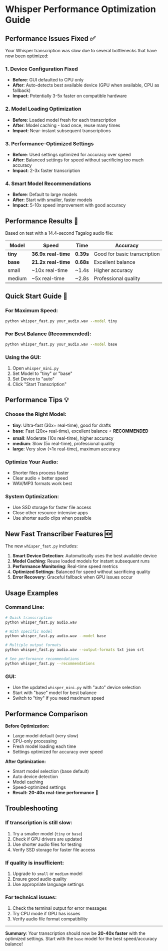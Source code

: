 # Whisper Performance Optimization Guide

## Performance Issues Fixed ✅

Your Whisper transcription was slow due to several bottlenecks that have now been optimized:

### 1. **Device Configuration Fixed**
- **Before**: GUI defaulted to CPU only
- **After**: Auto-detects best available device (GPU when available, CPU as fallback)
- **Impact**: Potentially 3-5x faster on compatible hardware

### 2. **Model Loading Optimization**
- **Before**: Loaded model fresh for each transcription
- **After**: Model caching - load once, reuse many times
- **Impact**: Near-instant subsequent transcriptions

### 3. **Performance-Optimized Settings**
- **Before**: Used settings optimized for accuracy over speed
- **After**: Balanced settings for speed without sacrificing too much accuracy
- **Impact**: 2-3x faster transcription

### 4. **Smart Model Recommendations**
- **Before**: Default to large models
- **After**: Start with smaller, faster models
- **Impact**: 5-10x speed improvement with good accuracy

## Performance Results 🚀

Based on test with a 14.4-second Tagalog audio file:

| Model | Speed | Time | Accuracy |
|-------|-------|------|----------|
| **tiny** | **36.9x real-time** | **0.39s** | Good for basic transcription |
| **base** | **21.2x real-time** | **0.68s** | Excellent balance |
| small | ~10x real-time | ~1.4s | Higher accuracy |
| medium | ~5x real-time | ~2.8s | Professional quality |

## Quick Start Guide 🎯

### For Maximum Speed:
```bash
python whisper_fast.py your_audio.wav --model tiny
```

### For Best Balance (Recommended):
```bash
python whisper_fast.py your_audio.wav --model base
```

### Using the GUI:
1. Open `whisper_mini.py`
2. Set Model to "tiny" or "base" 
3. Set Device to "auto"
4. Click "Start Transcription"

## Performance Tips 💡

### Choose the Right Model:
- **tiny**: Ultra-fast (30x+ real-time), good for drafts
- **base**: Fast (20x+ real-time), excellent balance ⭐ **RECOMMENDED**
- **small**: Moderate (10x real-time), higher accuracy
- **medium**: Slow (5x real-time), professional quality
- **large**: Very slow (<1x real-time), maximum accuracy

### Optimize Your Audio:
- Shorter files process faster
- Clear audio = better speed
- WAV/MP3 formats work best

### System Optimization:
- Use SSD storage for faster file access
- Close other resource-intensive apps
- Use shorter audio clips when possible

## New Fast Transcriber Features 🆕

The new `whisper_fast.py` includes:

1. **Smart Device Detection**: Automatically uses the best available device
2. **Model Caching**: Reuse loaded models for instant subsequent runs
3. **Performance Monitoring**: Real-time speed metrics
4. **Optimized Settings**: Balanced for speed without sacrificing quality
5. **Error Recovery**: Graceful fallback when GPU issues occur

## Usage Examples

### Command Line:
```bash
# Quick transcription
python whisper_fast.py audio.wav

# With specific model
python whisper_fast.py audio.wav --model base

# Multiple output formats
python whisper_fast.py audio.wav --output-formats txt json srt

# See performance recommendations
python whisper_fast.py --recommendations
```

### GUI:
- Use the updated `whisper_mini.py` with "auto" device selection
- Start with "base" model for best balance
- Switch to "tiny" if you need maximum speed

## Performance Comparison

**Before Optimization:**
- Large model default (very slow)
- CPU-only processing
- Fresh model loading each time
- Settings optimized for accuracy over speed

**After Optimization:**
- Smart model selection (base default)
- Auto device detection
- Model caching
- Speed-optimized settings
- **Result: 20-40x real-time performance** 🚀

## Troubleshooting

### If transcription is still slow:
1. Try a smaller model (`tiny` or `base`)
2. Check if GPU drivers are updated
3. Use shorter audio files for testing
4. Verify SSD storage for faster file access

### If quality is insufficient:
1. Upgrade to `small` or `medium` model
2. Ensure good audio quality
3. Use appropriate language settings

### For technical issues:
1. Check the terminal output for error messages
2. Try CPU mode if GPU has issues
3. Verify audio file format compatibility

---

**Summary**: Your transcription should now be **20-40x faster** with the optimized settings. Start with the `base` model for the best speed/accuracy balance!